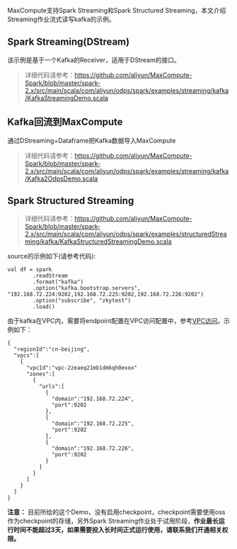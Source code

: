 MaxCompute支持Spark Streaming和Spark Structured Streaming，本文介绍Streaming作业流式读写kafka的示例。

## Spark Streaming(DStream)
该示例是基于一个Kafka的Receiver，适用于DStream的接口。

> 详细代码请参考：https://github.com/aliyun/MaxCompute-Spark/blob/master/spark-2.x/src/main/scala/com/aliyun/odps/spark/examples/streaming/kafka/KafkaStreamingDemo.scala

## Kafka回流到MaxCompute
通过DStreaming+Dataframe把Kafka数据导入MaxCompute

> 详细代码请参考：https://github.com/aliyun/MaxCompute-Spark/blob/master/spark-2.x/src/main/scala/com/aliyun/odps/spark/examples/streaming/kafka/Kafka2OdpsDemo.scala

## Spark Structured Streaming
> 详细代码请参考：https://github.com/aliyun/MaxCompute-Spark/blob/master/spark-2.x/src/main/scala/com/aliyun/odps/spark/examples/structuredStreaming/kafka/KafkaStructuredStreamingDemo.scala

source的示例如下(请参考代码):
```
val df = spark
        .readStream
        .format("kafka")
        .option("kafka.bootstrap.servers", "192.168.72.224:9202,192.168.72.225:9202,192.168.72.226:9202")
        .option("subscribe", "zkytest")
        .load()
```

由于kafka在VPC内，需要将endpoint配置在VPC访问配置中，参考[VPC访问](https://github.com/aliyun/MaxCompute-Spark/wiki/09.-VPC-Access%E6%96%87%E6%A1%A3%E8%AF%B4%E6%98%8E)。示例如下：
```
{
  "regionId":"cn-beijing",
  "vpcs":[
    {
      "vpcId":"vpc-2zeaeq21mb1dmkqh0exox"
      "zones":[
        {
          "urls":[
            {
              "domain":"192.168.72.224",
              "port":9202
            },
            {
              "domain":"192.168.72.225",
              "port":9202
            },
            {
              "domain":"192.168.72.226",
              "port":9202
            }
          ]
        }
      ]
    }
  ]
}
```

**注意：** 目前所给的这个Demo，没有启用checkpoint，checkpoint需要使用oss作为checkpoint的存储，另外Spark Streaming作业处于试用阶段，**作业最长运行时间不能超过3天，如果需要投入长时间正式运行使用，请联系我们开通相关权限。**
